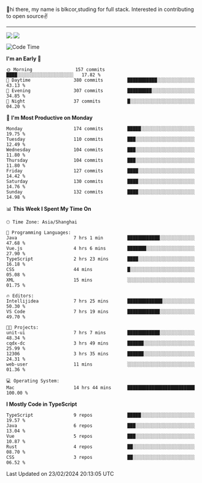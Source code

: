 👋hi there, my name is blkcor,studing for full stack.
Interested in contributing to open source✌️

<hr/>

![](https://github-readme-stats.vercel.app/api?username=blkcor)
<a href="https://github.com/blkcor/github-readme-stats">
    <img align="left" src="https://github-readme-stats.vercel.app/api/top-langs/?username=blkcor&hide=jupyter%20notebook,shaderlab,tex,c%23&langs_count=9" />
</a>


<!--START_SECTION:waka-->
![Code Time](http://img.shields.io/badge/Code%20Time-932%20hrs%2044%20mins-blue)

**I'm an Early 🐤** 

```text
🌞 Morning                157 commits         ████░░░░░░░░░░░░░░░░░░░░░   17.82 % 
🌆 Daytime                380 commits         ███████████░░░░░░░░░░░░░░   43.13 % 
🌃 Evening                307 commits         █████████░░░░░░░░░░░░░░░░   34.85 % 
🌙 Night                  37 commits          █░░░░░░░░░░░░░░░░░░░░░░░░   04.20 % 
```
📅 **I'm Most Productive on Monday** 

```text
Monday                   174 commits         █████░░░░░░░░░░░░░░░░░░░░   19.75 % 
Tuesday                  110 commits         ███░░░░░░░░░░░░░░░░░░░░░░   12.49 % 
Wednesday                104 commits         ███░░░░░░░░░░░░░░░░░░░░░░   11.80 % 
Thursday                 104 commits         ███░░░░░░░░░░░░░░░░░░░░░░   11.80 % 
Friday                   127 commits         ████░░░░░░░░░░░░░░░░░░░░░   14.42 % 
Saturday                 130 commits         ████░░░░░░░░░░░░░░░░░░░░░   14.76 % 
Sunday                   132 commits         ████░░░░░░░░░░░░░░░░░░░░░   14.98 % 
```


📊 **This Week I Spent My Time On** 

```text
🕑︎ Time Zone: Asia/Shanghai

💬 Programming Languages: 
Java                     7 hrs 1 min         ████████████░░░░░░░░░░░░░   47.68 % 
Vue.js                   4 hrs 6 mins        ███████░░░░░░░░░░░░░░░░░░   27.90 % 
TypeScript               2 hrs 23 mins       ████░░░░░░░░░░░░░░░░░░░░░   16.18 % 
CSS                      44 mins             █░░░░░░░░░░░░░░░░░░░░░░░░   05.08 % 
XML                      15 mins             ░░░░░░░░░░░░░░░░░░░░░░░░░   01.75 % 

🔥 Editors: 
Intellijidea             7 hrs 25 mins       █████████████░░░░░░░░░░░░   50.30 % 
VS Code                  7 hrs 19 mins       ████████████░░░░░░░░░░░░░   49.70 % 

🐱‍💻 Projects: 
unit-ui                  7 hrs 7 mins        ████████████░░░░░░░░░░░░░   48.34 % 
cqdx-dc                  3 hrs 49 mins       ██████░░░░░░░░░░░░░░░░░░░   25.99 % 
12306                    3 hrs 35 mins       ██████░░░░░░░░░░░░░░░░░░░   24.31 % 
web-user                 11 mins             ░░░░░░░░░░░░░░░░░░░░░░░░░   01.36 % 

💻 Operating System: 
Mac                      14 hrs 44 mins      █████████████████████████   100.00 % 
```

**I Mostly Code in TypeScript** 

```text
TypeScript               9 repos             █████░░░░░░░░░░░░░░░░░░░░   19.57 % 
Java                     6 repos             ███░░░░░░░░░░░░░░░░░░░░░░   13.04 % 
Vue                      5 repos             ███░░░░░░░░░░░░░░░░░░░░░░   10.87 % 
Rust                     4 repos             ██░░░░░░░░░░░░░░░░░░░░░░░   08.70 % 
CSS                      3 repos             ██░░░░░░░░░░░░░░░░░░░░░░░   06.52 % 
```




 Last Updated on 23/02/2024 20:13:05 UTC
<!--END_SECTION:waka-->


